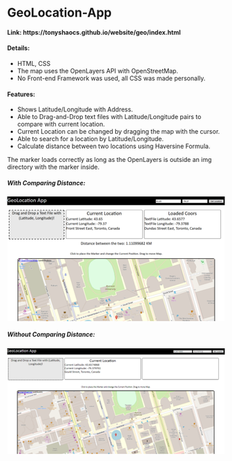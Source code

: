 # GeoLocation-App

<h4>Link: https://tonyshaocs.github.io/website/geo/index.html</h4>

<h4>Details:</h4>
<ul>
  <li>HTML, CSS</li>
   <li>The map uses the OpenLayers API with OpenStreetMap.</li>
  <li>No Front-end Framework was used, all CSS was made personally.</li>
</ul>

<h4>Features:</h4>
<ul>
  <li>Shows Latitude/Longitude with Address.</li>
  <li>Able to Drag-and-Drop text files with Latitude/Longitude pairs to compare with current location.</li>
  <li>Current Location can be changed by dragging the map with the cursor.</li>
  <li>Able to search for a location by Latitude/Longitude.</li>
  <li>Calculate distance between two locations using Haversine Formula.</li>
</ul>

The marker loads correctly as long as the OpenLayers is outside an img directory with the marker inside.

<h5>With Comparing Distance:</h5>

![alt text](https://github.com/tonyshaocs/GeoLocation-App/blob/master/examples/ex_1.png)

<h5>Without Comparing Distance:</h5>

![alt text](https://github.com/tonyshaocs/GeoLocation-App/blob/master/examples/ex_2.png)
